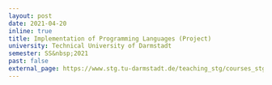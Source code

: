 ```yaml
---
layout: post
date: 2021-04-20
inline: true
title: Implementation of Programming Languages (Project)
university: Technical University of Darmstadt
semester: SS&nbsp;2021
past: false
external_page: https://www.stg.tu-darmstadt.de/teaching_stg/courses_stg/ss_2021_stg/implementation_of_modern_programming_languages_ss2021_stg/index.en.jsp
---
```

